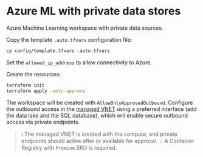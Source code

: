 # Azure ML with private data stores

Azure Machine Learning workspace with private data sources.

Copy the template `.auto.tfvars` configuration file:

```sh
cp config/template.tfvars .auto.tfvars
```

Set the `allowed_ip_address` to allow connectivity to Azure.

Create the resources:

```sh
terraform init
terraform apply -auto-approve
```

The workspace will be created with `AllowOnlyApprovedOutbound`. Configure the outbound access in the [managed VNET][1] using a preferred interface (add the data lake and the SQL database), which will enable secure outbound access via private endpoints.

> ℹ️ The managed VNET is created with the compute, and private endpoints should active after or available for approval.
> 💡 A Container Registry with `Premium` SKU is required.



[1]: https://learn.microsoft.com/en-us/azure/machine-learning/how-to-managed-network?view=azureml-api-2&tabs=azure-cli
